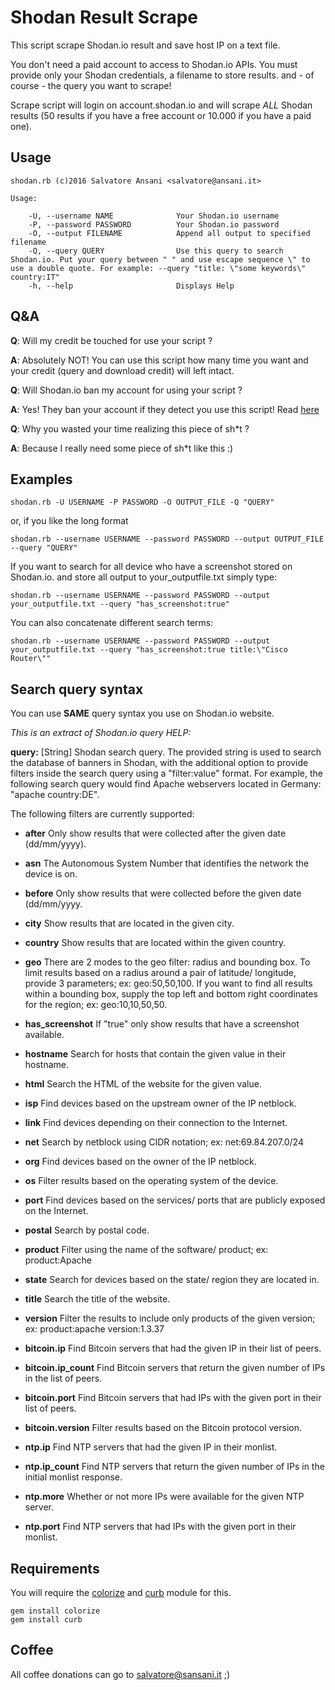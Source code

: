 # Shodan Result Scrape
This script scrape Shodan.io result and save host IP on a text file.

You don't need a paid account to access to Shodan.io APIs. You must provide only your Shodan credentials, a filename to store results. and - of course - the query you want to scrape!
 
Scrape script will login on account.shodan.io and will scrape *ALL* Shodan results (50 results if you have a free account or 10.000 if you have a paid one).
 
## Usage 
```
shodan.rb (c)2016 Salvatore Ansani <salvatore@ansani.it>

Usage:

    -U, --username NAME              Your Shodan.io username
    -P, --password PASSWORD          Your Shodan.io password
    -O, --output FILENAME            Append all output to specified filename
    -Q, --query QUERY                Use this query to search Shodan.io. Put your query between " " and use escape sequence \" to use a double quote. For example: --query "title: \"some keywords\" country:IT"
    -h, --help                       Displays Help

```

 
## Q&A
 
**Q**: Will my credit be touched for use your script ?

**A**: Absolutely NOT! You can use this script how many time you want and your credit (query and download credit) will left intact.


**Q**: Will Shodan.io ban my account for using your script ?

**A**: Yes! They ban your account if they detect you use this script! Read [here](https://www.reddit.com/r/IOT/comments/4shtk1/script_how_to_scrape_shodanio/d59d6pa)

**Q**: Why you wasted your time realizing this piece of sh*t ?

**A**: Because I really need some piece of sh*t like this :)
 
## Examples
```
shodan.rb -U USERNAME -P PASSWORD -O OUTPUT_FILE -Q "QUERY"
```

or, if you like the long format

```
shodan.rb --username USERNAME --password PASSWORD --output OUTPUT_FILE --query "QUERY"
```


If you want to search for all device who have a screenshot stored on Shodan.io. and store all output to your_outputfile.txt simply type:
 
```
shodan.rb --username USERNAME --password PASSWORD --output your_outputfile.txt --query "has_screenshot:true"
```
 
You can also concatenate different search terms:
 
```
shodan.rb --username USERNAME --password PASSWORD --output your_outputfile.txt --query "has_screenshot:true title:\"Cisco Router\""
```
 

## Search query syntax

You can use **SAME** query syntax you use on Shodan.io website.

*This is an extract of Shodan.io query HELP:*

**query:** [String] Shodan search query. The provided string is used to search the database of banners in Shodan, with the additional option to provide filters inside the search query using a "filter:value" format. For example, the following search query would find Apache webservers located in Germany: "apache country:DE". 

The following filters are currently supported:


* **after** Only show results that were collected after the given date (dd/mm/yyyy).  
* **asn**	 The Autonomous System Number that identifies the network the device is on.
* **before** Only show results that were collected before the given date (dd/mm/yyyy.
* **city** Show results that are located in the given city.
* **country** Show results that are located within the given country.
* **geo** There are 2 modes to the geo filter: radius and bounding box. To limit results based on a radius around a pair of latitude/ longitude, provide 3 parameters; ex: geo:50,50,100. If you want to find all results within a bounding box, supply the top left and bottom right coordinates for the region; ex: geo:10,10,50,50.
* **has_screenshot** If "true" only show results that have a screenshot available.
* **hostname** Search for hosts that contain the given value in their hostname.
* **html** Search the HTML of the website for the given value.
* **isp** Find devices based on the upstream owner of the IP netblock.
* **link** Find devices depending on their connection to the Internet.
* **net** Search by netblock using CIDR notation; ex: net:69.84.207.0/24
* **org** Find devices based on the owner of the IP netblock.
* **os** Filter results based on the operating system of the device.
* **port** Find devices based on the services/ ports that are publicly exposed on the Internet.
* **postal** Search by postal code.
* **product** Filter using the name of the software/ product; ex: product:Apache
* **state** Search for devices based on the state/ region they are located in.
* **title** Search the title of the website.
* **version** Filter the results to include only products of the given version; ex: product:apache version:1.3.37


* **bitcoin.ip** Find Bitcoin servers that had the given IP in their list of peers.
* **bitcoin.ip_count** Find Bitcoin servers that return the given number of IPs in the list of peers.
* **bitcoin.port** Find Bitcoin servers that had IPs with the given port in their list of peers.
* **bitcoin.version** Filter results based on the Bitcoin protocol version.


* **ntp.ip** Find NTP servers that had the given IP in their monlist.
* **ntp.ip_count** Find NTP servers that return the given number of IPs in the initial monlist response.
* **ntp.more** Whether or not more IPs were available for the given NTP server.
* **ntp.port** Find NTP servers that had IPs with the given port in their monlist.


## Requirements
You will require the [colorize](https://github.com/fazibear/colorize) and [curb](https://github.com/taf2/curb) module for this.  
```
gem install colorize
gem install curb
```


## Coffee
All coffee donations can go to salvatore@sansani.it ;)
